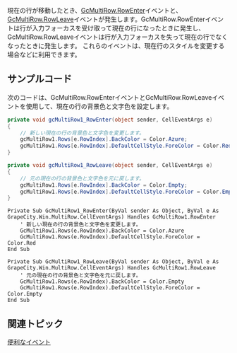 現在の行が移動したとき、[GcMultiRow.RowEnter](gcdocsite__documentlink?toc-item-id=2ac98570-4286-4e95-b84f-cba188607e6a)イベントと、[GcMultiRow.RowLeave](gcdocsite__documentlink?toc-item-id=32c259fb-7c60-452b-ba64-10a0769833c9)イベントが発生します。GcMultiRow.RowEnterイベントは行が入力フォーカスを受け取って現在の行になったときに発生し、GcMultiRow.RowLeaveイベントは行が入力フォーカスを失って現在の行でなくなったときに発生します。
これらのイベントは、現在行のスタイルを変更する場合などに利用できます。

## サンプルコード

次のコードは、GcMultiRow.RowEnterイベントとGcMultiRow.RowLeaveイベントを使用して、現在の行の背景色と文字色を設定します。

```csharp
private void gcMultiRow1_RowEnter(object sender, CellEventArgs e)
{
    // 新しい現在の行の背景色と文字色を変更します。
    gcMultiRow1.Rows[e.RowIndex].BackColor = Color.Azure;
    gcMultiRow1.Rows[e.RowIndex].DefaultCellStyle.ForeColor = Color.Red;
}

private void gcMultiRow1_RowLeave(object sender, CellEventArgs e)
{
    // 元の現在の行の背景色と文字色を元に戻します。
    gcMultiRow1.Rows[e.RowIndex].BackColor = Color.Empty;
    gcMultiRow1.Rows[e.RowIndex].DefaultCellStyle.ForeColor = Color.Empty;
}
```

```vbnet
Private Sub GcMultiRow1_RowEnter(ByVal sender As Object, ByVal e As GrapeCity.Win.MultiRow.CellEventArgs) Handles GcMultiRow1.RowEnter
    ' 新しい現在の行の背景色と文字色を変更します。
    GcMultiRow1.Rows(e.RowIndex).BackColor = Color.Azure
    GcMultiRow1.Rows(e.RowIndex).DefaultCellStyle.ForeColor = Color.Red
End Sub

Private Sub GcMultiRow1_RowLeave(ByVal sender As Object, ByVal e As GrapeCity.Win.MultiRow.CellEventArgs) Handles GcMultiRow1.RowLeave
    ' 元の現在の行の背景色と文字色を元に戻します。
    GcMultiRow1.Rows(e.RowIndex).BackColor = Color.Empty
    GcMultiRow1.Rows(e.RowIndex).DefaultCellStyle.ForeColor = Color.Empty
End Sub
```

## 関連トピック

[便利なイベント](gcdocsite__documentlink?toc-item-id=8f564520-e11d-4128-9226-657e7ea0460d)